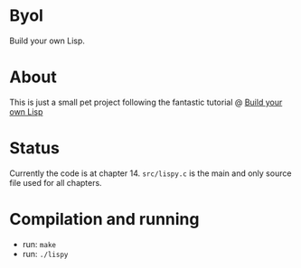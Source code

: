 Byol
====
Build your own Lisp.

About
=====
This is just a small pet project following the fantastic tutorial @ [Build your own Lisp](http://www.buildyourownlisp.com)

Status
======
Currently the code is at chapter 14. `src/lispy.c` is the main and only source file used for all chapters.

Compilation and running
=======================
* run: `make`
* run: `./lispy`
